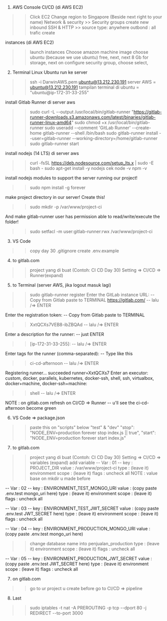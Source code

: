 1. AWS Console
CI/CD (di AWS EC2)
>> Click EC2
>> Change region to Singapore (Beside next right to your name)
>> Network & security >> Security groups 
>> create new
>> inbound SSH & HTTP >> source type: anywhere
>> outbond : all trafic 
>> create

instances (di AWS EC2)
>> launch instances
>> Choose amazon machine image
>> choose ubuntu (because we use ubuntu)
>> free, next, next
>> 8 Gb for storage, next
>> on configure security group, choose select,

2. Terminal Linux Ubuntu
run ke server
>> ssh -i DarwinAWS.pem ubuntu@13.212.230.191
server AWS = ubuntu@13.212.230.191
tampilan terminal di ubuntu = "ubuntu@ip-172-31-33-255"

install Gitlab Runner di server aws 
>> sudo curl -L --output /usr/local/bin/gitlab-runner "https://gitlab-runner-downloads.s3.amazonaws.com/latest/binaries/gitlab-runner-linux-amd64"
>> sudo chmod +x /usr/local/bin/gitlab-runner
>> sudo useradd --comment 'GitLab Runner' --create-home gitlab-runner --shell /bin/bash
>> sudo gitlab-runner install --user=gitlab-runner --working-directory=/home/gitlab-runner
>> sudo gitlab-runner start

install nodejs (14 LTS) di server aws
>> curl -fsSL https://deb.nodesource.com/setup_lts.x | sudo -E bash -
>> sudo apt-get install -y nodejs
cek 
>> node -v
>> npm -v

install nodejs modules to support the server running our project!
>> sudo npm install -g forever

make project directory in our server! Create this!
>> sudo mkdir -p /var/www/project-ci

And make gitlab-runner user has permission able to read/write/execute the folder!
>> sudo setfacl -m user:gitlab-runner:rwx /var/www/project-ci

3. VS Code
>> copy day 30
>> .gitignore
>> create .env.example

4. to gitlab.com
>> project yang di buat (Contoh: CI CD Day 30)
>> Setting => CI/CD => Runner(expand)

5. to Terminal (server AWS, jika logout masuk lagi)
>> sudo gitlab-runner register
Enter the GitLab instance URL:
-- Copy from Gitlab paste to TERMINAL
>> https://gitlab.com/
-- lalu /=> ENTER

Enter the registration token:
-- Copy from Gitlab paste to TERMINAL
>> XxtQCXs7VEB8-ibZBQAd
-- lalu /=> ENTER

Enter a description for the runner:
-- just ENTER
>> [ip-172-31-33-255]: 
-- lalu /=> ENTER

Enter tags for the runner (comma-separated):
-- Type like this
>> ci-cd-afternoon
-- lalu /=> ENTER

Registering runner... succeeded                     runner=XxtQCXs7
Enter an executor: custom, docker, parallels, kubernetes, docker-ssh, shell, ssh, virtualbox, docker+machine, docker-ssh+machine:
>> shell
-- lalu /=> ENTER

NOTE : on gitlab.com refresh on CI/CD => Runner
-- u'll see the ci-cd-afternoon become green

6. VS Code => package.json
>> paste this on "scripts"
below "test" & "dev"
"stop": "NODE_ENV=production forever stop index.js || true",
"start": "NODE_ENV=production forever start index.js"

7. to gitlab.com
>> project yang di buat (Contoh: CI CD Day 30)
>> Setting => CI/CD => variables (expand)
>> add variable
-- Var : 01 --
key : PROJECT_DIR
value : /var/www/project-ci
type : (leave it)
environment scope : (leave it)
flags : uncheck all
>> NOTE : value base on mkdir u made before

-- Var : 02 --
key : ENVIRONMENT_TEST_MONGO_URI
value : (copy paste .env.test mongo_uri here)
type : (leave it)
environment scope : (leave it)
flags : uncheck all

-- Var : 03 --
key : ENVIRONMENT_TEST_JWT_SECRET
value : (copy paste .env.test JWT_SECRET here)
type : (leave it)
environment scope : (leave it)
flags : uncheck all

-- Var : 04 --
key : ENVIRONMENT_PRODUCTION_MONGO_URI
value : (copy paste .env.test mongo_uri here)
>> change database name into penjualan_production
type : (leave it)
environment scope : (leave it)
flags : uncheck all

-- Var : 05 --
key : ENVIRONMENT_PRODUCTION_JWT_SECRET
value : (copy paste .env.test JWT_SECRET here)
type : (leave it)
environment scope : (leave it)
flags : uncheck all

7. on gitlab.com
>> go to ur project u create before
>> go to CI/CD => pipeline

8. Last
>> sudo iptables -t nat -A PREROUTING -p tcp --dport 80 -j REDIRECT --to-port 3000
